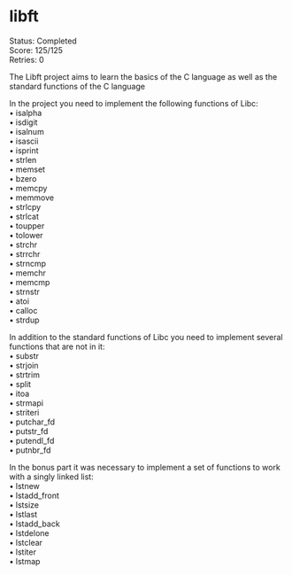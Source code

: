 # libft
Status: Completed </br>
Score: 125/125 </br>
Retries: 0

The Libft project aims to learn the basics of the C language as well as the standard functions of the C language </br>

In the project you need to implement the following functions of Libc: </br>
• isalpha</br>
• isdigit</br>
• isalnum</br>
• isascii</br>
• isprint</br>
• strlen</br>
• memset</br>
• bzero</br>
• memcpy</br>
• memmove</br>
• strlcpy</br>
• strlcat</br>
• toupper</br>
• tolower</br>
• strchr</br>
• strrchr</br>
• strncmp</br>
• memchr</br>
• memcmp</br>
• strnstr</br>
• atoi</br>
• calloc</br>
• strdup</br>

In addition to the standard functions of Libc you need to implement several functions that are not in it:</br>
• substr</br>
• strjoin</br>
• strtrim</br>
• split</br>
• itoa</br>
• strmapi</br>
• striteri</br>
• putchar_fd</br>
• putstr_fd</br>
• putendl_fd</br>
• putnbr_fd</br>

In the bonus part it was necessary to implement a set of functions to work with a singly linked list:</br>
• lstnew</br>
• lstadd_front</br>
• lstsize</br>
• lstlast</br>
• lstadd_back</br>
• lstdelone</br>
• lstclear</br>
• lstiter</br>
• lstmap</br>
